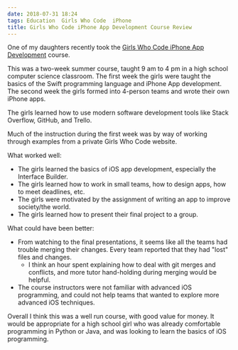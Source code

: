 ```yaml
---
date: 2018-07-31 18:24
tags: Education  Girls Who Code  iPhone
title: Girls Who Code iPhone App Development Course Review
---
```


One of my daughters recently took the [Girls Who Code iPhone App Development](https://girlswhocode.com/campus-iphone/)
course.

This was a two-week summer course, taught 9 am to 4 pm in a high school
computer science classroom. The first week the girls were taught the basics of
the Swift programming language and iPhone App development. The second week the
girls formed into 4-person teams and wrote their own iPhone apps.

The girls learned how to use modern software development tools like Stack
Overflow, GitHub, and Trello.

Much of the instruction during the first week was by way of working through
examples from a private Girls Who Code website.

What worked well:

* The girls learned the basics of iOS app development, especially the Interface Builder.
* The girls learned how to work in small teams, how to design apps, how to meet deadlines, etc.
* The girls were motivated by the assignment of writing an app to improve society/the world.
* The girls learned how to present their final project to a group.

What could have been better:

* From watching to the final presentations, it seems like all the teams had trouble merging their changes. Every team reported that they had "lost" files and changes.
  * I think an hour spent explaining how to deal with git merges and conflicts, and more tutor hand-holding during merging would be helpful.
* The course instructors were not familiar with advanced iOS programming, and could not help teams that wanted to explore more advanced iOS techniques.

Overall I think this was a well run course, with good value for money. It
would be appropriate for a high school girl who was already comfortable
programming in Python or Java, and was looking to learn the basics of iOS
programming.
